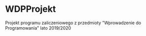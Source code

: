 # WDPProjekt
Projekt programu zaliczeniowego z przedmioty "Wprowadzenie do Programowania" lato 2019/2020 
